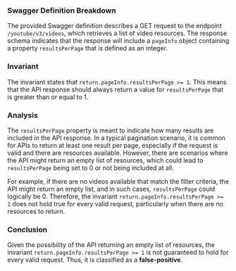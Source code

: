 ### Swagger Definition Breakdown
The provided Swagger definition describes a GET request to the endpoint `/youtube/v3/videos`, which retrieves a list of video resources. The response schema indicates that the response will include a `pageInfo` object containing a property `resultsPerPage` that is defined as an integer.

### Invariant
The invariant states that `return.pageInfo.resultsPerPage >= 1`. This means that the API response should always return a value for `resultsPerPage` that is greater than or equal to 1.

### Analysis
The `resultsPerPage` property is meant to indicate how many results are included in the API response. In a typical pagination scenario, it is common for APIs to return at least one result per page, especially if the request is valid and there are resources available. However, there are scenarios where the API might return an empty list of resources, which could lead to `resultsPerPage` being set to 0 or not being included at all. 

For example, if there are no videos available that match the filter criteria, the API might return an empty list, and in such cases, `resultsPerPage` could logically be 0. Therefore, the invariant `return.pageInfo.resultsPerPage >= 1` does not hold true for every valid request, particularly when there are no resources to return.

### Conclusion
Given the possibility of the API returning an empty list of resources, the invariant `return.pageInfo.resultsPerPage >= 1` is not guaranteed to hold for every valid request. Thus, it is classified as a **false-positive**.
